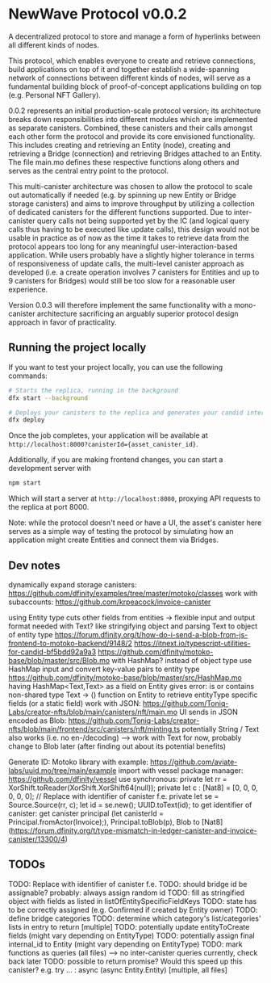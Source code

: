 # NewWave Protocol v0.0.2

A decentralized protocol to store and manage a form of hyperlinks between all different kinds of nodes.

This protocol, which enables everyone to create and retrieve connections, build applications on top of it and together establish a wide-spanning network of connections between different kinds of nodes, will serve as a fundamental building block of proof-of-concept applications building on top (e.g. Personal NFT Gallery).

0.0.2 represents an initial production-scale protocol version; its architecture breaks down responsibilities into different modules which are implemented as separate canisters. Combined, these canisters and their calls amongst each other form the protocol and provide its core envisioned functionality. This includes creating and retrieving an Entity (node), creating and retrieving a Bridge (connection) and retrieving Bridges attached to an Entity. The file main.mo defines these respective functions along others and serves as the central entry point to the protocol. 

This multi-canister architecture was chosen to allow the protocol to scale out automatically if needed (e.g. by spinning up new Entity or Bridge storage canisters) and aims to improve throughput by utilizing a collection of dedicated canisters for the different functions supported. Due to inter-canister query calls not being supported yet by the IC (and logical query calls thus having to be executed like update calls), this design would not be usable in practice as of now as the time it takes to retrieve data from the protocol appears too long for any meaningful user-interaction-based application. While users probably have a slightly higher tolerance in terms of responsiveness of update calls, the multi-level canister approach as developed (i.e. a create operation involves 7 canisters for Entities and up to 9 canisters for Bridges) would still be too slow for a reasonable user experience.

Version 0.0.3 will therefore implement the same functionality with a mono-canister architecture sacrificing an arguably superior protocol design approach in favor of practicality.

## Running the project locally

If you want to test your project locally, you can use the following commands:

```bash
# Starts the replica, running in the background
dfx start --background

# Deploys your canisters to the replica and generates your candid interface
dfx deploy
```

Once the job completes, your application will be available at `http://localhost:8000?canisterId={asset_canister_id}`.

Additionally, if you are making frontend changes, you can start a development server with

```bash
npm start
```

Which will start a server at `http://localhost:8080`, proxying API requests to the replica at port 8000.

Note: while the protocol doesn't need or have a UI, the asset's canister here serves as a simple way of testing the protocol by simulating how an application might create Entities and connect them via Bridges.


## Dev notes

dynamically expand storage canisters: https://github.com/dfinity/examples/tree/master/motoko/classes
work with subaccounts: https://github.com/krpeacock/invoice-canister 

using Entity type cuts other fields from entities -> flexible input and output format needed
with Text? like stringifying object and parsing Text to object of entity type
https://forum.dfinity.org/t/how-do-i-send-a-blob-from-js-frontend-to-motoko-backend/9148/2
https://itnext.io/typescript-utilities-for-candid-bf5bdd92a9a3
https://github.com/dfinity/motoko-base/blob/master/src/Blob.mo
with HashMap? instead of object type use HashMap input and convert key-value pairs to entity type
https://github.com/dfinity/motoko-base/blob/master/src/HashMap.mo
having HashMap<Text,Text> as a field on Entity gives error: is or contains non-shared type Text -> ()
function on Entity to retrieve entityType specific fields (or a static field)
work with JSON: https://github.com/Toniq-Labs/creator-nfts/blob/main/canisters/nft/main.mo
UI sends in JSON encoded as Blob: https://github.com/Toniq-Labs/creator-nfts/blob/main/frontend/src/canisters/nft/minting.ts
potentially String / Text also works (i.e. no en-/decoding) --> work with Text for now, probably change to Blob later (after finding out about its potential benefits)

Generate ID:
Motoko library with example: https://github.com/aviate-labs/uuid.mo/tree/main/example
import with vessel package manager: https://github.com/dfinity/vessel
use synchronous:
private let rr = XorShift.toReader(XorShift.XorShift64(null));
	private let c : [Nat8] = [0, 0, 0, 0, 0, 0]; // Replace with identifier of canister f.e.
	private let se = Source.Source(rr, c);
    let id = se.new();
	UUID.toText(id); 
to get identifier of canister: get canister principal (let canisterId = Principal.fromActor(Invoice);), Principal.toBlob(p), Blob to [Nat8] (https://forum.dfinity.org/t/type-mismatch-in-ledger-canister-and-invoice-canister/13300/4)

## TODOs
TODO: Replace with identifier of canister f.e.
TODO: should bridge id be assignable? probably: always assign random id
TODO: fill as stringified object with fields as listed in listOfEntitySpecificFieldKeys
TODO: state has to be correctly assigned (e.g. Confirmed if created by Entity owner)
TODO: define bridge categories
TODO: determine which category's list/categories' lists in entry to return [multiple]
TODO: potentially update entityToCreate fields (might vary depending on EntityType)
TODO: potentially assign final internal_id to Entity (might vary depending on EntityType)
TODO: mark functions as queries (all files) --> no inter-canister queries currently, check back later
TODO: possible to return promise? Would this speed up this canister? e.g. try ... : async (async Entity.Entity) [multiple, all files]
